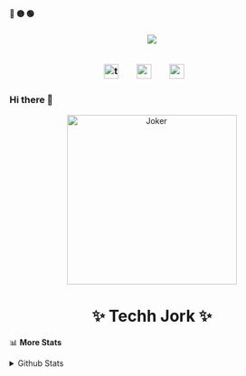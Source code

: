 

<!-- Macos like icons -->
 <p align="left"><b><pwn>🔴 🟡 🟢</pwn></b></p>
 <p>
 <h3 align="center">

<img src="https://readme-typing-svg.demolab.com/?lines=$+Hey,+Techh+Jork+here+:)&font=Fira%20Code&center=true&width=440&height=45&color=f75c7e&vCenter=true&pause=10&size=22" />
<br>
</br>
<!-- Social icons -->
<p align="center">
  <a href="https://twitter.com/techhjork"><img width="26px" alt="twitter" title="twitter" src="https://user-images.githubusercontent.com/62848979/210152082-184965a3-3d88-414b-85ca-696ee1f5d137.png"/></a>
  &#8287;&#8287;&#8287;&#8287;&#8287;
  <a href="mailto:techhjork@gmail.com"><img width="26px" alt="mail" title="mail" src="https://user-images.githubusercontent.com/62848979/210152073-48509526-4f84-4c72-864a-e41496c18ecf.png"/></a>
  &#8287;&#8287;&#8287;&#8287;&#8287;
  <a href="https://reddit.com/user/techhjork"><img width="26px" alt="reddit" title="reddit" src="https://user-images.githubusercontent.com/62848979/210152061-dc594925-e219-42b2-8375-526cc95bef1f.png"></a>
  &#8287;&#8287;&#8287;&#8287;&#8287;
  </p>


   </h6>
   </p> 
  
  
 ### Hi there 👋

<p align="center">
  <a href="https://techhjork.github.io">
    <img alt="Joker" height="300px" aria-label="profile image" src="https://user-images.githubusercontent.com/62848979/174317251-c206303d-ae7b-4370-bb64-0836bae46cc5.gif" /> 
  </a> 
  <h1 align="center" aria-label="profile name" >✨ Techh Jork ✨</h1>
</p>
<!--**techhjork/techhjork** is a ✨ _special_ ✨ repository because its `README.md` (this file) appears on your GitHub profile.-->


📊 **More Stats**  
<details>
  <summary>Github Stats</summary>
  <br>
  <a href="https://techhjork.github.io">
  <img alt="Github Stats" src="https://github-readme-streak-stats.herokuapp.com?user=techhjork">
</a>  
</details> 
<!--
- 🔭 I’m currently working on ...
- 🌱 I’m currently learning ...
- 👯 I’m looking to collaborate on ...
- 🤔 I’m looking for help with ...
- 💬 Ask me about ...
- 📫 How to reach me: ...
- 😄 Pronouns: ...
- ⚡ Fun fact: ...
-->
